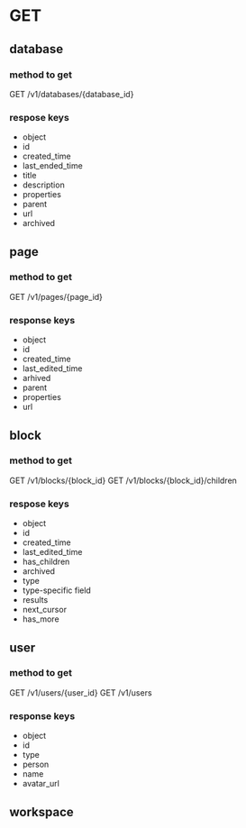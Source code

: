 # GET
## database
### method to get
GET /v1/databases/{database_id}
### respose keys
- object
- id
- created_time
- last_ended_time
- title
- description
- properties
- parent
- url
- archived
## page
### method to get 
GET /v1/pages/{page_id}
### response keys
- object
- id
- created_time
- last_edited_time
- arhived
- parent
- properties
- url
## block
### method to get
GET /v1/blocks/{block_id}
GET /v1/blocks/{block_id}/children
### respose keys
- object
- id
- created_time
- last_edited_time
- has_children
- archived
- type
- type-specific field
- results
- next_cursor
- has_more
## user
### method to get
GET /v1/users/{user_id}
GET /v1/users
### response keys
- object
- id
- type
- person
- name
- avatar_url
## workspace